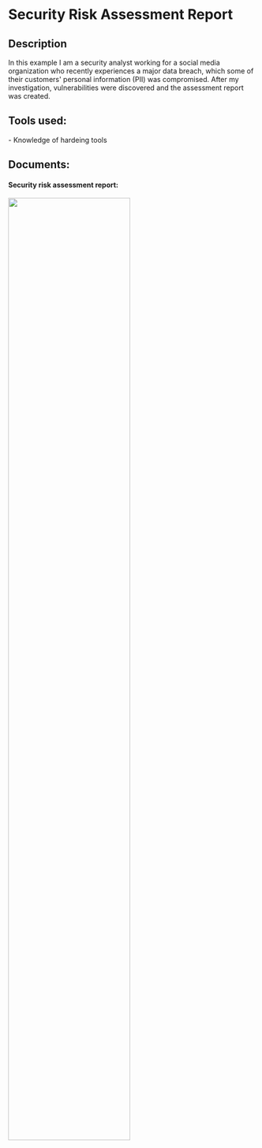 <h1>Security Risk Assessment Report </h1>

<h2>Description</h2>
In this example I am a security analyst working for a social media organization who recently experiences a major data breach, which some of their customers' personal information (PII) was compromised. After my investigation, vulnerabilities were discovered and the assessment report was created.  
<br />

<h2>Tools used:</h2>
- Knowledge of hardeing tools 

<h2>Documents:</h2>

 <h4>
Security risk assessment report: </h4>
<img src="https://imgur.com/VOxERbC.png" height="70%" width="70%" />
